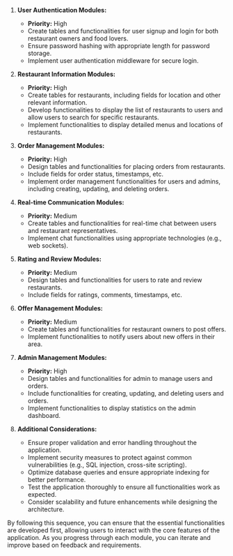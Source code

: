 1. **User Authentication Modules:**
   - **Priority:** High
   - Create tables and functionalities for user signup and login for both restaurant owners and food lovers.
   - Ensure password hashing with appropriate length for password storage.
   - Implement user authentication middleware for secure login.

2. **Restaurant Information Modules:**
   - **Priority:** High
   - Create tables for restaurants, including fields for location and other relevant information.
   - Develop functionalities to display the list of restaurants to users and allow users to search for specific restaurants.
   - Implement functionalities to display detailed menus and locations of restaurants.

3. **Order Management Modules:**
   - **Priority:** High
   - Design tables and functionalities for placing orders from restaurants.
   - Include fields for order status, timestamps, etc.
   - Implement order management functionalities for users and admins, including creating, updating, and deleting orders.

4. **Real-time Communication Modules:**
   - **Priority:** Medium
   - Create tables and functionalities for real-time chat between users and restaurant representatives.
   - Implement chat functionalities using appropriate technologies (e.g., web sockets).

5. **Rating and Review Modules:**
   - **Priority:** Medium
   - Design tables and functionalities for users to rate and review restaurants.
   - Include fields for ratings, comments, timestamps, etc.

6. **Offer Management Modules:**
   - **Priority:** Medium
   - Create tables and functionalities for restaurant owners to post offers.
   - Implement functionalities to notify users about new offers in their area.

7. **Admin Management Modules:**
   - **Priority:** High
   - Design tables and functionalities for admin to manage users and orders.
   - Include functionalities for creating, updating, and deleting users and orders.
   - Implement functionalities to display statistics on the admin dashboard.

8. **Additional Considerations:**
   - Ensure proper validation and error handling throughout the application.
   - Implement security measures to protect against common vulnerabilities (e.g., SQL injection, cross-site scripting).
   - Optimize database queries and ensure appropriate indexing for better performance.
   - Test the application thoroughly to ensure all functionalities work as expected.
   - Consider scalability and future enhancements while designing the architecture.

By following this sequence, you can ensure that the essential functionalities are developed first, allowing users to interact with the core features of the application. As you progress through each module, you can iterate and improve based on feedback and requirements.